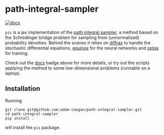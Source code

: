 # path-integral-sampler

[![docs](https://readthedocs.org/projects/path-integral-sampler/badge/?version=latest)](http://path-integral-sampler.readthedocs.io/?badge=latest)

`pis` is a jax implementation of the [path integral sampler](https://arxiv.org/abs/2111.15141),
a method based on the Schrödinger bridge problem for sampling from (unnormalized)
probability densities. Behind the scenes it relies on [diffrax](https://github.com/patrick-kidger/diffrax)
to handle the stochastic differential equations, [equinox](https://github.com/patrick-kidger/equinox)
for the neural networks and [optax](https://github.com/deepmind/optax/) for training.

Check out the [docs](https://path-integral-sampler.readthedocs.io/en/latest/) badge
above for more details, or try out the scripts applying the method to some low-dimensional
problems (runnable on a laptop).

## Installation

Running
```
git clone git@github.com:adam-coogan/path-integral-sampler.git
cd path-integral-sampler
pip install .
```
will install the `pis` package.
